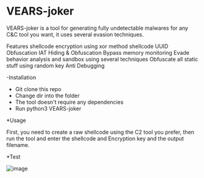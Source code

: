 # VEARS-joker
VEARS-joker is a tool for generating fully undetectable malwares for any C&amp;C tool you want, it uses several evasion techniques.




Features
shellcode encryption using xor method
shellcode UUID Obfuscation
IAT Hiding & Obfuscation
Bypass memory monitoring
Evade behavior analysis and sandbox using several techniques
Obfuscate all static stuff using random key
Anti Debugging




-Installation

* Git clone this repo
* Change dir into the folder
* The tool doesn't require any dependencies
* Run python3 VEARS-joker



*Usage

First, you need to create a raw shellcode using the C2 tool you prefer,
then run the tool and enter the shellcode and Encryption key and the output filename.





*Test


![image](https://user-images.githubusercontent.com/107787017/216669289-bea5b392-63ad-401c-83e1-5dde2eb03105.png)



